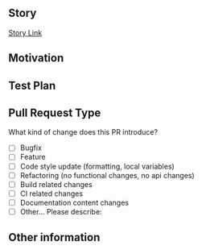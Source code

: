## Story

<!-- Please copy-paste here task URL from the *JIRA/Trello/Pivotal* -->

[Story Link](#)

## Motivation

<!-- Please describe your task here, can be copy-pasted from the *JIRA/Trello/Pivotal* -->


## Test Plan

<!-- Please describe how this should be tested, steps how to use, and failure cases if they are exists -->

## Pull Request Type

What kind of change does this PR introduce?

<!-- Please check the one that applies to this PR using "x". -->

- [ ] Bugfix
- [ ] Feature
- [ ] Code style update (formatting, local variables)
- [ ] Refactoring (no functional changes, no api changes)
- [ ] Build related changes
- [ ] CI related changes
- [ ] Documentation content changes
- [ ] Other... Please describe:

## Other information
